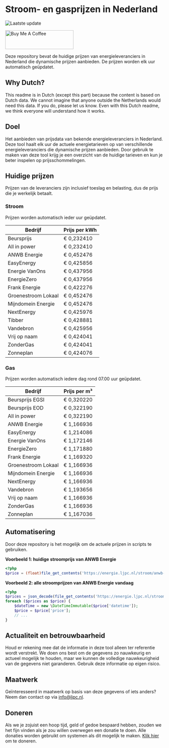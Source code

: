 # Stroom- en gasprijzen in Nederland

![Laatste update](https://img.shields.io/badge/laatste%20update-2025--09--10%2019%3A00%20CET-brightgreen)

<a href="https://www.buymeacoffee.com/Lars-" target="_blank"><img src="https://cdn.buymeacoffee.com/buttons/v2/default-orange.png" alt="Buy Me A Coffee" height="60" style="height: 60px !important;width: 217px !important;" ></a>

Deze repository bevat de huidige prijzen van energieleveranciers in Nederland die dynamische prijzen aanbieden. De prijzen worden elk uur automatisch geüpdatet.

## Why Dutch?

This readme is in Dutch (except this part) because the content is based on Dutch data. We cannot imagine that anyone outside the Netherlands would need this data. If you do, please let us know. Even with this Dutch readme, we think
everyone will understand how it works.

## Doel

Het aanbieden van prijsdata van bekende energieleveranciers in Nederland. Deze tool haalt elk uur de actuele energietarieven op van verschillende energieleveranciers die dynamische prijzen aanbieden. Door gebruik te maken van deze tool
krijg je een overzicht van de huidige tarieven en kun je beter inspelen op prijsschommelingen.

## Huidige prijzen

Prijzen van de leveranciers zijn inclusief toeslag en belasting, dus de prijs die je werkelijk betaalt.

### Stroom

Prijzen worden automatisch ieder uur geüpdatet.

 Bedrijf | Prijs per kWh 
---------|---------------
Beursprijs | € 0,232410
All in power | € 0,232410
ANWB Energie | € 0,452476
EasyEnergy | € 0,425856
Energie VanOns | € 0,437956
EnergieZero | € 0,437956
Frank Energie | € 0,422276
Groenestroom Lokaal | € 0,452476
Mijndomein Energie | € 0,452476
NextEnergy | € 0,425976
Tibber | € 0,428881
Vandebron | € 0,425956
Vrij op naam | € 0,424041
ZonderGas | € 0,424041
Zonneplan | € 0,424076


### Gas

Prijzen worden automatisch iedere dag rond 07.00 uur geüpdatet.

 Bedrijf | Prijs per m³ 
---------|--------------
Beursprijs EGSI | € 0,320220
Beursprijs EOD | € 0,322190
All in power | € 0,322190
ANWB Energie | € 1,166936
EasyEnergy | € 1,214086
Energie VanOns | € 1,172146
EnergieZero | € 1,171880
Frank Energie | € 1,169320
Groenestroom Lokaal | € 1,166936
Mijndomein Energie | € 1,166936
NextEnergy | € 1,166936
Vandebron | € 1,193656
Vrij op naam | € 1,166936
ZonderGas | € 1,166936
Zonneplan | € 1,167036


## Automatisering

Door deze repository is het mogelijk om de actuele prijzen in scripts te gebruiken.

**Voorbeeld 1: huidige stroomprijs van ANWB Energie**

```php
<?php
$price = (float)file_get_contents('https://energie.ljpc.nl/stroom/anwb-energie-nu.txt');

```

**Voorbeeld 2: alle stroomprijzen van ANWB Energie vandaag**

```php
<?php
$prices = json_decode(file_get_contents('https://energie.ljpc.nl/stroom/all-in-power-vandaag.json'),true);
foreach ($prices as $price) {
    $dateTime = new \DateTimeImmutable($price['datetime']);
    $price = $price['price'];
    // ...
}
```

## Actualiteit en betrouwbaarheid

Houd er rekening mee dat de informatie in deze tool alleen ter referentie wordt verstrekt. We doen ons best om de gegevens zo nauwkeurig en actueel mogelijk te houden, maar we kunnen de volledige nauwkeurigheid van de gegevens niet
garanderen. Gebruik deze informatie op eigen risico.

## Maatwerk

Geïnteresseerd in maatwerk op basis van deze gegevens of iets anders? Neem dan contact op
via [info@ljpc.nl](mailto:info@ljpc.nl?subject=Energie%20prijzen).

## Doneren

Als we je zojuist een hoop tijd, geld of gedoe bespaard hebben, zouden we het fijn vinden als je zou willen overwegen een
donatie te doen. Alle donaties worden gebruikt om systemen als dit mogelijk te
maken. [Klik hier](https://www.buymeacoffee.com/Lars-) om te doneren.
